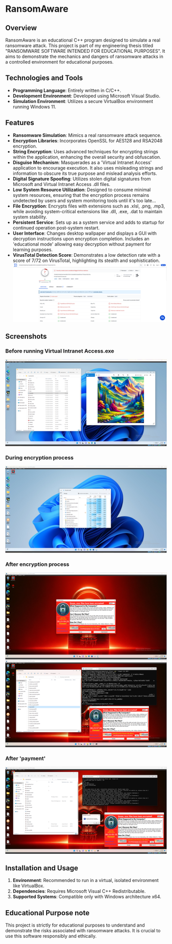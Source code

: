 # **RansomAware**

## Overview
RansomAware is an educational C++ program designed to simulate a real ransomware attack. This project is part of my engineering thesis titled "RANSOMWARE SOFTWARE INTENDED FOR EDUCATIONAL PURPOSES". It aims to demonstrate the mechanics and dangers of ransomware attacks in a controlled environment for educational purposes.

## Technologies and Tools
- **Programming Language**: Entirely written in C/C++.
- **Development Environment**: Developed using Microsoft Visual Studio.
- **Simulation Environment**: Utilizes a secure VirtualBox environment running Windows 11.

## Features
- **Ransomware Simulation**: Mimics a real ransomware attack sequence.
- **Encryption Libraries**: Incorporates OpenSSL for AES128 and RSA2048 encryption.
- **String Encryption**: Uses advanced techniques for encrypting strings within the application, enhancing the overall security and obfuscation.
- **Disguise Mechanism**: Masquerades as a 'Virtual Intranet Access' application to encourage execution. It also uses misleading strings and information to obscure its true purpose and mislead analysis efforts.
- **Digital Signature Spoofing**: Utilizes stolen digital signatures from Microsoft and Virtual Intranet Access .dll files.
- **Low System Resource Utilization**: Designed to consume minimal system resources, ensuring that the encryption process remains undetected by users and system monitoring tools until it's too late...
- **File Encryption**: Encrypts files with extensions such as .xlsl, .png, .mp3, while avoiding system-critical extensions like .dll, .exe, .dat to maintain system stability.
- **Persistent Service**: Sets up as a system service and adds to startup for continued operation post-system restart.
- **User Interface**: Changes desktop wallpaper and displays a GUI with decryption instructions upon encryption completion. Includes an 'educational mode' allowing easy decryption without payment for learning purposes.
- **VirusTotal Detection Score**: Demonstrates a low detection rate with a score of 7/72 on VirusTotal, highlighting its stealth and sophistication. ![VirusTotal Result](ss/virustotal.png)

## Screenshots
### Before running Virtual Intranet Access.exe
![Before](ss/before.png)
### During encryption process
![During](ss/during.png)
### After encryption process
![After](ss/after.png)
![After2](ss/result2.png)
### After 'payment'
![After3](ss/after2.png)

## Installation and Usage
1. **Environment**: Recommended to run in a virtual, isolated environment like VirtualBox.
2. **Dependencies**: Requires Microsoft Visual C++ Redistributable.
3. **Supported Systems**: Compatible only with Windows architecture x64.

## Educational Purpose note
This project is strictly for educational purposes to understand and demonstrate the risks associated with ransomware attacks. It is crucial to use this software responsibly and ethically.
